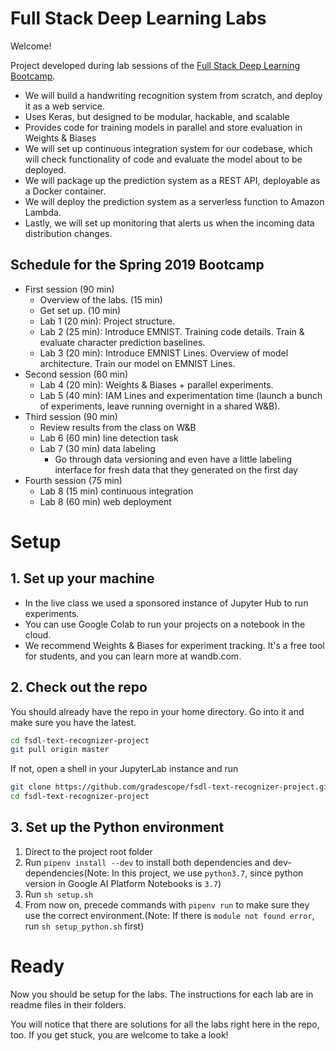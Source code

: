 # Full Stack Deep Learning Labs

Welcome!

Project developed during lab sessions of the [Full Stack Deep Learning Bootcamp](https://fullstackdeeplearning.com).

- We will build a handwriting recognition system from scratch, and deploy it as a web service.
- Uses Keras, but designed to be modular, hackable, and scalable
- Provides code for training models in parallel and store evaluation in Weights & Biases
- We will set up continuous integration system for our codebase, which will check functionality of code and evaluate the model about to be deployed.
- We will package up the prediction system as a REST API, deployable as a Docker container.
- We will deploy the prediction system as a serverless function to Amazon Lambda.
- Lastly, we will set up monitoring that alerts us when the incoming data distribution changes.

## Schedule for the Spring 2019 Bootcamp

- First session (90 min)
  - Overview of the labs. (15 min)
  - Get set up. (10 min)
  - Lab 1 (20 min): Project structure. 
  - Lab 2 (25 min): Introduce EMNIST. Training code details. Train & evaluate character prediction baselines.
  - Lab 3 (20 min): Introduce EMNIST Lines. Overview of model architecture. Train our model on EMNIST Lines.
- Second session (60 min)
  - Lab 4 (20 min): Weights & Biases + parallel experiments.
  - Lab 5 (40 min): IAM Lines and experimentation time (launch a bunch of experiments, leave running overnight in a shared W&B).
- Third session (90 min)
  - Review results from the class on W&B
  - Lab 6 (60 min) line detection task
  - Lab 7 (30 min) data labeling
    - Go through data versioning and even have a little labeling interface for fresh data that they generated on the first day
- Fourth session (75 min)
  - Lab 8 (15 min) continuous integration
  - Lab 8 (60 min) web deployment

# Setup


## 1. Set up your machine

- In the live class we used a sponsored instance of Jupyter Hub to run experiments. 
- You can use Google Colab to run your projects on a notebook in the cloud.
- We recommend Weights & Biases for experiment tracking. It's a free tool for students, and you can learn more at wandb.com.


## 2. Check out the repo

You should already have the repo in your home directory. Go into it and make sure you have the latest.

```sh
cd fsdl-text-recognizer-project
git pull origin master
```

If not, open a shell in your JupyterLab instance and run

```sh
git clone https://github.com/gradescope/fsdl-text-recognizer-project.git
cd fsdl-text-recognizer-project
```


## 3. Set up the Python environment

1. Direct to the project root folder
2. Run `pipenv install --dev` to install both dependencies and dev-dependencies(Note: In this project, we use `python3.7`, since python version in Google AI Platform Notebooks is `3.7`)
3. Run `sh setup.sh`
4. From now on, precede commands with `pipenv run` to make sure they use the correct environment.(Note: If there is `module not found error`, run `sh setup_python.sh` first)

# Ready

Now you should be setup for the labs. The instructions for each lab are in readme files in their folders.

You will notice that there are solutions for all the labs right here in the repo, too.
If you get stuck, you are welcome to take a look!
